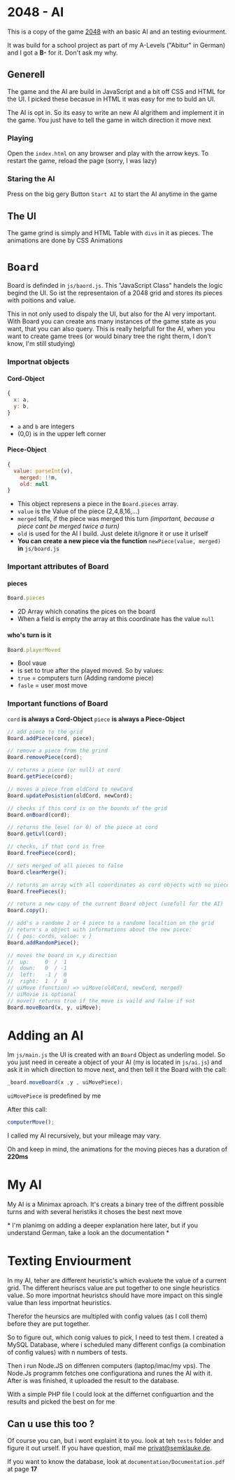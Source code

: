 # 2048 - AI
This is a copy of the game [2048](https://en.wikipedia.org/wiki/2048_(video_game) "Wikipdeia 2048")
with an basic AI and an testing eviourment.

It was build for a school project as part of my A-Levels ("Abitur" in German) and I got a **B-** for it. Don't ask my why.

## Generell

The game and the AI are build in JavaScript and a bit off CSS and HTML for the UI.
I picked these becasue in HTML it was easy for me to buld an UI.

The AI is opt in. So its easy to write an new AI algrithem and implement it in the game.
You just have to tell the game in witch direction it move next 

### Playing

Open the `index.html` on any browser and play with the arrow keys.
To restart the game, reload the page (sorry, I was lazy)

### Staring the AI

Press on the big gery Button `Start AI` to start the AI anytime in the game

## The UI

The game grind is simply and HTML Table with `divs` in it as pieces. The animations are done by CSS Animations

# `Board`

Board is definded in `js/baord.js`. This "JavaScript Class" handels the logic begind the UI. So ist the representaion of a 2048
grid and stores its pieces with poitions and value.

This in not only used to dispaly the UI, but also for the AI very important.
With Board you can create ans many instances of the game state as you want, that you can also query.
This is really helpfull for the AI, when you want to create game trees (or would binary tree the right therm, I don't know,
I'm still studying)

### Importnat objects

#### Cord-Object
```javascript
{
  x: a,
  y: b,
}
```
- `a` and `b` are integers
- (0,0) is in the upper left corner

#### Piece-Object
```javascript
{
  value: parseInt(v),
	merged: !!m,
	old: null
}
```
- This object represens a piece in the `Board.pieces` array.
- `value` is the Value of the piece (2,4,8,16,...)
- `merged` tells, if the piece was merged this turn _(important, because a piece cant be merged twice a turn)_
- `old` is used for the AI I build. Just delete it/ignore it or use it urlself
- **You can create a new piece via the function** `newPiece(value, merged)` **in** `js/board.js`

### Important attributes of Board

#### pieces
```javascript
Board.pieces
```
- 2D Array which conatins the pices on the board
- When a field is empty the array at this coordinate has the value `null`

#### who's turn is it
```javascript
Board.playerMoved
```
- Bool vaue
- is set to true after the played moved. So by values:
- `true` = computers turn (Adding randome piece)
- `fasle` = user most move

### Important functions of Board

`cord` **is always a Cord-Object**
`piece` **is always a Piece-Object**

```javascript
// add piece to the grid
Board.addPiece(cord, piece);

// remove a piece from the grind
Board.removePiece(cord);

// returns a piece (or null) at cord
Board.getPiece(cord);

// moves a piece from oldCord to newCord
Board.updatePosistion(oldCord, newCord);

// checks if this cord is on the bounds of the grid
Board.onBoard(cord);

// returns the level (or 0) of the piece at cord
Board.getLvl(cord);

// checks, if that cord is free
Board.freePiece(cord);

// sets merged of all pieces to false
Board.clearMerge();

// returns an array with all cooordinates as cord objects with no pieces
Board.freePieces();

// return a new copy of the current Board object (usefull for the AI)
Board.copy();

// add's a randome 2 or 4 piece to a randome localtion on the grid
// return's a object with informations about the new piece:
// { pos: cords, value: v }
Board.addRandomPiece();

// moves the board in x,y direction
//  up:     0  /  1
//  down:   0  / -1
//  left:   -1 /  0
//  right:  1  /  0
// uiMove (function) => uiMove(oldCord, newCord, merged)
// uiMovie is optional
// move() returns true if the move is vaild and false if not
Board.moveBoard(x, y, uiMove);
```


# Adding an AI

Im `js/main.js` the UI is created with an `Board` Object as underling model. So you just need in cereate a object of your AI
(my is located in `js/ai.js`) and ask it in which direction to move next, and then tell it the Board with the call:
```javascript
_board.moveBoard(x ,y , uiMovePiece);
```
`uiMovePiece` is predefined by me

After this call:
```javascript
computerMove();
```

I called my AI recursively, but your mileage may vary.

Oh and keep in mind, the animations for the moving pieces has a duration of **220ms**

# My AI

My AI is a Minimax aproach.
It's creats a binary tree of the diffrent possible turns and with several heristiks it choses the best next move

\* I'm planimg on adding a deeper explanation here later, but if you understand German, take a look an the documentation \*

# Texting Enviourment

In my AI, teher are different heuristic's which evaluete the value of a current grid.
The different heuriscs value are put together to one single heuristics value.
So more importnat heuristcs should have more impact on this single value than less importnat heuristics.

Therefor the heursics are multipled with config values (as I coll them) before they are put together.

So to figure out, which conig values to pick, I need to test them.
I created a MySQL Database, where i scheduled many different configs (a combination of config values) with n numbers of tests.

Then i run Node.JS on diffenren computers (laptop/imac/my vps). The Node.Js programm fetches one configurationa and runes the AI with it.
After is was finished, it uploaded the result to the database.

With a simple PHP file I could look at the differnet configuartion and the results and picked the best on for me


## Can u use this too ?

Of course you can, but i wont explaint it to you. look at teh `tests` folder and figure it out urself.
If you have question, mail me [privat@semklauke.de](mailto://privat@semklauke.de).

If you want to know the database, look at `documentation/Documentation.pdf` at page **17**




